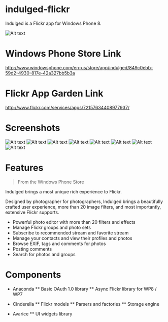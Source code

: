 indulged-flickr
===============

Indulged is a Flickr app for Windows Phone 8.

![Alt text](/Artworks/TileIcon.png "Icon")

# Windows Phone Store Link

http://www.windowsphone.com/en-us/store/app/indulged/849c0ebb-59d2-4930-817e-42a327bb5b3a

# Flickr App Garden Link

http://www.flickr.com/services/apps/72157634408977937/

# Screenshots

![Alt text](/Artworks/Prelude.png "Screenshot")
![Alt text](/Artworks/Violet.png "Screenshot")
![Alt text](/Artworks/Detail.png "Screenshot")
![Alt text](/Artworks/UserStream.png "Screenshot")
![Alt text](/Artworks/ProFX.png "Screenshot")
![Alt text](/Artworks/AddPhotos.png "Screenshot")
![Alt text](/Artworks/Search.png "Screenshot")
![Alt text](/Artworks/Tags.png "Screenshot")


# Features

> From the Windows Phone Store

Indulged brings a most unique rich experience to Flickr. 

Designed by photographer for photographers, Indulged brings a beautifully crafted user experience, more than 20 image filters, and most importantly, extensive Flickr supports. 

* Powerful photo editor with more than 20 filters and effects
* Manage Flickr groups and photo sets
* Subscribe to recommended stream and favorite stream 
* Manage your contacts and view their profiles and photos
* Browse EXIF, tags and comments for photos
* Posting comments
* Search for photos and groups

# Components

* Anaconda
	** Basic OAuth 1.0 library
	** Async Flickr library for WP8 / WP7

* Cinderella
	** Flickr models
	** Parsers and factories 
	** Storage engine
	
* Avarice
	** UI widgets library